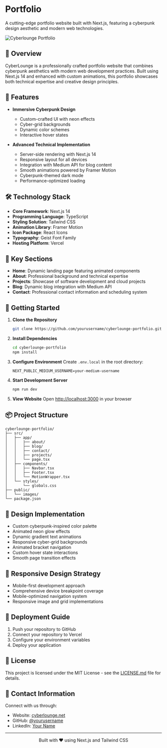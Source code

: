 # <CYBERLOUNGE/> Portfolio

A cutting-edge portfolio website built with Next.js, featuring a cyberpunk design aesthetic and modern web technologies.

![Cyberlounge Portfolio](public/portfolio-preview.jpg)

## 🌟 Overview

CyberLounge is a professionally crafted portfolio website that combines cyberpunk aesthetics with modern web development practices. Built using Next.js 14 and enhanced with custom animations, this portfolio showcases both technical expertise and creative design principles.

## 🚀 Features

- **Immersive Cyberpunk Design**
  - Custom-crafted UI with neon effects
  - Cyber-grid backgrounds
  - Dynamic color schemes
  - Interactive hover states

- **Advanced Technical Implementation**
  - Server-side rendering with Next.js 14
  - Responsive layout for all devices
  - Integration with Medium API for blog content
  - Smooth animations powered by Framer Motion
  - Cyberpunk-themed dark mode
  - Performance-optimized loading

## 🛠️ Technology Stack

- **Core Framework**: Next.js 14
- **Programming Language**: TypeScript
- **Styling Solution**: Tailwind CSS
- **Animation Library**: Framer Motion
- **Icon Package**: React Icons
- **Typography**: Geist Font Family
- **Hosting Platform**: Vercel

## 📱 Key Sections

- **Home**: Dynamic landing page featuring animated components
- **About**: Professional background and technical expertise
- **Projects**: Showcase of software development and cloud projects
- **Blog**: Dynamic blog integration with Medium API
- **Contact**: Professional contact information and scheduling system

## 🚀 Getting Started

1. **Clone the Repository**
   ```bash
   git clone https://github.com/yourusername/cyberlounge-portfolio.git
   ```

2. **Install Dependencies**
   ```bash
   cd cyberlounge-portfolio
   npm install
   ```

3. **Configure Environment**
   Create `.env.local` in the root directory:
   ```env
   NEXT_PUBLIC_MEDIUM_USERNAME=your-medium-username
   ```

4. **Start Development Server**
   ```bash
   npm run dev
   ```

5. **View Website**
   Open [http://localhost:3000](http://localhost:3000) in your browser

## 📦 Project Structure

```
cyberlounge-portfolio/
├── src/
│   ├── app/
│   │   ├── about/
│   │   ├── blog/
│   │   ├── contact/
│   │   ├── projects/
│   │   └── page.tsx
│   ├── components/
│   │   ├── Navbar.tsx
│   │   ├── Footer.tsx
│   │   └── MotionWrapper.tsx
│   └── styles/
│       └── globals.css
├── public/
│   └── images/
└── package.json
```

## 🎨 Design Implementation

- Custom cyberpunk-inspired color palette
- Animated neon glow effects
- Dynamic gradient text animations
- Responsive cyber-grid backgrounds
- Animated bracket navigation
- Custom hover state interactions
- Smooth page transition effects

## 📱 Responsive Design Strategy

- Mobile-first development approach
- Comprehensive device breakpoint coverage
- Mobile-optimized navigation system
- Responsive image and grid implementations

## 🚀 Deployment Guide

1. Push your repository to GitHub
2. Connect your repository to Vercel
3. Configure your environment variables
4. Deploy your application

## 📄 License

This project is licensed under the MIT License - see the [LICENSE.md](LICENSE.md) file for details.

## 🤝 Contact Information

Connect with us through:
- Website: [cyberlounge.net](https://cyberlounge.net)
- GitHub: [@yourusername](https://github.com/yourusername)
- LinkedIn: [Your Name](https://linkedin.com/in/yourusername)

---

<p align="center">
  Built with ❤️ using Next.js and Tailwind CSS
</p>
